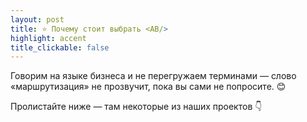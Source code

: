 ```yaml
---
layout: post
title: ⭐ Почему стоит выбрать <AB/>
highlight: accent
title_clickable: false
---
```


Говорим на языке бизнеса и не перегружаем терминами — слово «маршрутизация» не прозвучит, пока вы сами не попросите. 😊

Пролистайте ниже — там некоторые из наших проектов 👇

